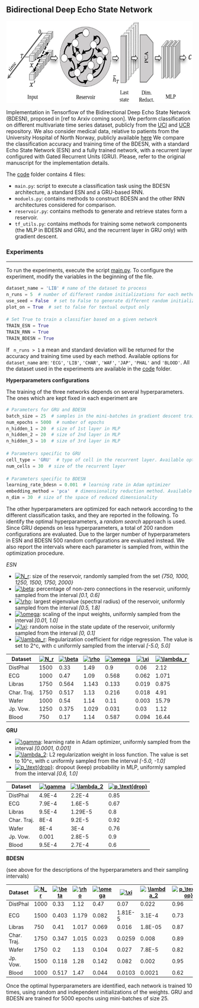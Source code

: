 ## Bidirectional Deep Echo State Network

<img src="./imgs/BDESN.jpg" width="600" height="220">

Implementation in Tensorflow of the Bidirectional Deep Echo State Network (BDESN), proposed in [ref to Arxiv coming soon]. 
We perform classification on different multivariate time series dataset, publicly from the [UCI](https://archive.ics.uci.edu/ml/datasets.html) and [UCR](http://www.cs.ucr.edu/~eamonn/time_series_data/) repository.
We also consider medical data, relative to patients from the University Hospital of North Norway, publicly available [here](https://groups.google.com/forum/#!topic/ml-news/MQtVkxizrrU)
We compare the classification accuracy and training time of the BDESN, with a standard Echo State Network (ESN) and a fully trained network, with a recurrent layer configured with Gated Recurrent Units (GRU).
Please, refer to the original manuscript for the implementation details.

The [code]() folder contains 4 files:
* ```main.py```: script to execute a classification task using the BDESN architecture, a standard ESN and a GRU-based RNN.
* ```moduels.py```: contains methods to construct BDESN and the other RNN architectures considered for comparison.
* ```reservoir.py```: contains methods to generate and retrieve states form a reservoir.
* ```tf_utils.py```: contains methods for training some network components (the MLP in BDESN and GRU, and the recurrent layer in GRU only) with gradient descent.

### Experiments
-----
To run the experiments, execute the script [main.py](https://github.com/FilippoMB/Bidirectional_deep_ESN/blob/master/code/full_simulation.py).
To configure the experiment, modify the variables in the beginning of the file.

```python
dataset_name = 'LIB' # name of the dataset to process
n_runs = 5  # number of different random initializations for each method
use_seed = False  # set to False to generate different random initializations at each execution
plot_on = True  # set to false for textual output only

# Set True to train a classifier based on a given network
TRAIN_ESN = True
TRAIN_RNN = True
TRAIN_BDESN = True

```
If ``` n_runs > 1``` a mean and standard deviation will be returned for the accuracy and training time used by each method.
Available options for ```dataset_name``` are: ```'ECG'```, ```'LIB'```, ```'CHAR'```, ```'WAF'```, ```'JAP'```, ```'PHAL'``` and ```'BLOOD'```.
All the dataset used in the experiments are available in the [code]() folder.

**Hyperparameters configurations**

The training of the three networks depends on several hyperparameters.
The ones which are kept fixed in each experiment are 

```python
# Parameters for GRU and BDESN
batch_size = 25  # samples in the mini-batches in gradient descent training
num_epochs = 5000  # number of epochs 
n_hidden_1 = 20  # size of 1st layer in MLP
n_hidden_2 = 20  # size of 2nd layer in MLP
n_hidden_3 = 10  # size of 3rd layer in MLP

# Parameters specific to GRU
cell_type = 'GRU'  # type of cell in the recurrent layer. Available options are 'RNN', 'GRU' and 'LSTM'
num_cells = 30  # size of the recurrent layer

# Parameters specific to BDESN
learning_rate_bdesn = 0.001  # learning rate in Adam optimizer
embedding_method = 'pca'  # dimensionality reduction method. Available options are 'identity', 'pca' and 'kpca'
n_dim = 30  # size of the space of reduced dimensionality
```

The other hyperparameters are optimized for each network according to the different classification tasks, and they are reported in the following.
To identify the optimal hyperparameters, a *random search* approach is used.
Since GRU depends on less hyperparameters, a total of 200 random configurations are evaluated.
Due to the larger number of hyperparameters in ESN and BDESN 500 random configurations are evaluated instead.
We also report the intervals where each parameter is sampled from, within the optimization procedure.

*ESN*

* <a href="https://www.codecogs.com/eqnedit.php?latex=N_r" target="_blank"><img src="https://latex.codecogs.com/gif.latex?N_r" title="N_r" /></a>: size of the reservoir, randomly sampled from the set  *{750, 1000, 1250, 1500, 1750, 2000}*
* <a href="https://www.codecogs.com/eqnedit.php?latex=\beta" target="_blank"><img src="https://latex.codecogs.com/gif.latex?\beta" title="\beta" /></a>: percentage of non-zero connections in the reservoir, uniformly sampled from the interval *[0.1, 0.6]*
* <a href="https://www.codecogs.com/eqnedit.php?latex=\rho" target="_blank"><img src="https://latex.codecogs.com/gif.latex?\rho" title="\rho" /></a>: largest eigenvalue (spectral radius) of the reservoir, uniformly sampled from the interval *[0.5, 1.8]*
* <a href="https://www.codecogs.com/eqnedit.php?latex=\omega" target="_blank"><img src="https://latex.codecogs.com/gif.latex?\omega" title="\omega" /></a>: scaling of the input weights, uniformly sampled from the interval *[0.01, 1.0]*
* <a href="https://www.codecogs.com/eqnedit.php?latex=\xi" target="_blank"><img src="https://latex.codecogs.com/gif.latex?\xi" title="\xi" /></a>: random noise in the state update of the reservoir, uniformly sampled from the interval *[0, 0.1]*
* <a href="https://www.codecogs.com/eqnedit.php?latex=\lambda_r" target="_blank"><img src="https://latex.codecogs.com/gif.latex?\lambda_r" title="\lambda_r" /></a>: Regularization coefficient for ridge regression. The value is set to 2^c, with c uniformly sampled from the interval *[-5.0, 5.0]*

Dataset | <a href="https://www.codecogs.com/eqnedit.php?latex=N_r" target="_blank"><img src="https://latex.codecogs.com/gif.latex?N_r" title="N_r" /></a> | <a href="https://www.codecogs.com/eqnedit.php?latex=\beta" target="_blank"><img src="https://latex.codecogs.com/gif.latex?\beta" title="\beta" /></a> | <a href="https://www.codecogs.com/eqnedit.php?latex=\rho" target="_blank"><img src="https://latex.codecogs.com/gif.latex?\rho" title="\rho" /></a> | <a href="https://www.codecogs.com/eqnedit.php?latex=\omega" target="_blank"><img src="https://latex.codecogs.com/gif.latex?\omega" title="\omega" /></a> | <a href="https://www.codecogs.com/eqnedit.php?latex=\xi" target="_blank"><img src="https://latex.codecogs.com/gif.latex?\xi" title="\xi" /></a> | <a href="https://www.codecogs.com/eqnedit.php?latex=\lambda_r" target="_blank"><img src="https://latex.codecogs.com/gif.latex?\lambda_r" title="\lambda_r" /></a>
--- | ---| --- | --- | --- | --- | ---
DistPhal | 1500 | 0.33 | 1.49 | 0.9 | 0.06 | 2.12
ECG | 1000 | 0.47 | 1.09 | 0.568 | 0.062 | 1.071
Libras | 1750 | 0.564 | 1.143 | 0.133 | 0.019 | 0.875
Char. Traj. | 1750 | 0.517 | 1.13 | 0.216 | 0.018 | 4.91
Wafer | 1000 | 0.54 | 1.14 | 0.11 | 0.003 | 15.79
Jp. Vow. | 1250 | 0.375 | 1.029 | 0.031 | 0.03 | 1.12
Blood | 750 | 0.17 | 1.14 | 0.587 | 0.094 | 16.44 

**GRU**

* <a href="https://www.codecogs.com/eqnedit.php?latex=\gamma" target="_blank"><img src="https://latex.codecogs.com/gif.latex?\gamma" title="\gamma" /></a>: learning rate in Adam optimizer, uniformly sampled from the interval *[0.0001, 0.001]*
* <a href="https://www.codecogs.com/eqnedit.php?latex=\lambda_r" target="_blank"><img src="https://latex.codecogs.com/gif.latex?\lambda_2" title="\lambda_2" /></a>: L2 regularization weight in loss function. The value is set to 10^c, with c uniformly sampled from the interval *[-5.0, -1.0]*
* <a href="https://www.codecogs.com/eqnedit.php?latex=p_\text{drop}" target="_blank"><img src="https://latex.codecogs.com/gif.latex?p_\text{drop}" title="p_\text{drop}" /></a>: dropout (keep) probability in MLP, uniformly sampled from the interval *[0.6, 1.0]*

Dataset | <a href="https://www.codecogs.com/eqnedit.php?latex=\gamma" target="_blank"><img src="https://latex.codecogs.com/gif.latex?\gamma" title="\gamma" /></a> | <a href="https://www.codecogs.com/eqnedit.php?latex=\lambda_r" target="_blank"><img src="https://latex.codecogs.com/gif.latex?\lambda_2" title="\lambda_2" /></a> | <a href="https://www.codecogs.com/eqnedit.php?latex=p_\text{drop}" target="_blank"><img src="https://latex.codecogs.com/gif.latex?p_\text{drop}" title="p_\text{drop}" /></a>
--- | --- | --- | ---
DistPhal | 4.9E-4 | 2.2E-4 | 0.85
ECG | 7.9E-4 | 1.6E-5 | 0.67
Libras | 9.5E-4 | 1.29E-5 | 0.8
Char. Traj. | 8E-4 | 9.2E-5 | 0.92
Wafer | 8E-4 | 3E-4 | 0.76
Jp. Vow. | 0.001 | 2.8E-5 | 0.9
Blood | 9.5E-4 | 2.7E-4 | 0.6

**BDESN**

(see above for the descriptions of the hyperparameters and their sampling intervals)

Dataset | <a href="https://www.codecogs.com/eqnedit.php?latex=N_r" target="_blank"><img src="https://latex.codecogs.com/gif.latex?N_r" title="N_r" /></a> | <a href="https://www.codecogs.com/eqnedit.php?latex=\beta" target="_blank"><img src="https://latex.codecogs.com/gif.latex?\beta" title="\beta" /></a> | <a href="https://www.codecogs.com/eqnedit.php?latex=\rho" target="_blank"><img src="https://latex.codecogs.com/gif.latex?\rho" title="\rho" /></a> | <a href="https://www.codecogs.com/eqnedit.php?latex=\omega" target="_blank"><img src="https://latex.codecogs.com/gif.latex?\omega" title="\omega" /></a> | <a href="https://www.codecogs.com/eqnedit.php?latex=\xi" target="_blank"><img src="https://latex.codecogs.com/gif.latex?\xi" title="\xi" /></a> | <a href="https://www.codecogs.com/eqnedit.php?latex=\lambda_r" target="_blank"><img src="https://latex.codecogs.com/gif.latex?\lambda_2" title="\lambda_2" /></a> | <a href="https://www.codecogs.com/eqnedit.php?latex=p_\text{drop}" target="_blank"><img src="https://latex.codecogs.com/gif.latex?p_\text{drop}" title="p_\text{drop}" /></a>
--- | ---| --- | --- | --- | --- | --- | ---
DistPhal | 1000 | 0.33 | 1.12 | 0.47 | 0.07 | 0.022 | 0.96
ECG | 1500 | 0.403 | 1.179 | 0.082 | 1.81E-5 | 3.1E-4 | 0.73
Libras | 750 | 0.41 | 1.017 | 0.069 | 0.016 | 1.8E-05 | 0.87
Char. Traj. | 1750 | 0.347 | 1.015 | 0.023 | 0.0259 | 0.008 | 0.89
Wafer | 1750 | 0.2 | 1.13 | 0.104 | 0.027 | 7.8E-5 | 0.82
Jp. Vow. | 1500 | 0.118 | 1.28 | 0.142 | 0.082 | 0.002 | 0.95
Blood | 1000 | 0.517 | 1.47 | 0.044 | 0.0103 | 0.0021 | 0.62


Once the optimal hyperparameters are identified, each network is trained 10 times, using random and independent initializations of the weights.
GRU and BDESN are trained for 5000 epochs using mini-batches of size 25.
